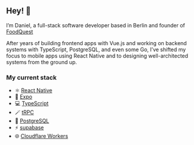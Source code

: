 ## Hey! 🦦
I’m Daniel, a full-stack software developer based in Berlin and founder of [FoodQuest](https://foodquest.com)<br/>

After years of building frontend apps with Vue.js and working on backend systems with TypeScript, PostgreSQL, and even some Go, I’ve shifted my focus to mobile apps using React Native and to designing well-architected systems from the ground up.

### My current stack
- ⚛️ <a href="https://reactnative.dev/" target="_blank" rel="noopener noreferrer">React Native</a>
- 📱 <a href="https://expo.dev/" target="_blank" rel="noopener noreferrer">Expo</a>
- 💻 <a href="https://typescriptlang.org/" target="_blank" rel="noopener noreferrer">TypeScript</a>
- 🪄 <a href="https://trpc.io/" target="_blank" rel="noopener noreferrer">tRPC</a>
- 🐘 <a href="https://postgresql.org/" target="_blank" rel="noopener noreferrer">PostgreSQL</a>
- ⚡️ <a href="https://supabase.com/" target="_blank" rel="noopener noreferrer">supabase</a>
- 🌐 <a href="https://workers.cloudflare.com/" target="_blank" rel="noopener noreferrer">Cloudflare Workers</a>

